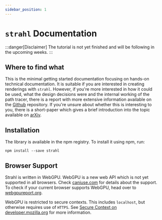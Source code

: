```yaml
---
sidebar_position: 1
---
```


# `strahl` Documentation

:::danger[Disclaimer]
The tutorial is not yet finished and will be following in the upcoming weeks.
:::

## Where to find what

This is the minimal getting started documentation focusing on hands-on technical documentation. It is suitable if you are interested in creating renderings with `strahl`. However, if you're more interested in how it could be used, what the design decisions were and the internal working of the path tracer, there is a report with more extensive information available on the [Github](https://github.com/StuckiSimon/strahl) repository. If you're unsure about whether this is interesting to you, there is a short-paper which gives a brief introduction into the topic available on [arXiv](https://arxiv.org/abs/2407.19977).

## Installation

The library is available in the npm registry. To install it using npm, run:

```
npm install --save strahl
```

## Browser Support

Strahl is written in WebGPU. WebGPU is a new web API which is not yet supported in all browsers. Check [caniuse.com](https://caniuse.com/webgpu) for details about the support. To check if your current browser supports WebGPU, head over to [webgpureport.org](https://webgpureport.org/).

WebGPU is restricted to secure contexts. This includes `localhost`, but otherwise requires use of `HTTPS`. See [Secure Context on developer.mozilla.org](https://developer.mozilla.org/en-US/docs/Web/Security/Secure_Contexts) for more information.
